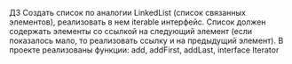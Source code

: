ДЗ
Создать список по аналогии LinkedList (список связанных элементов),
реализовать в нем iterable интерфейс. Список должен содержать элементы
со ссылкой на следующий элемент (если показалось мало, то реализовать ссылку и на предыдущий элемент).
В проекте реализованы функции: add, addFirst, addLast, interface Iterator